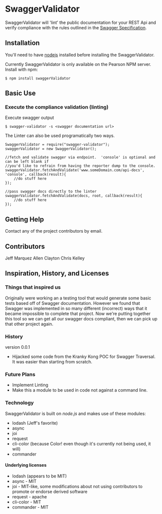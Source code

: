 SwaggerValidator
==========

SwaggerValidator will 'lint' the public documentation for your REST Api and verify compliance with the rules
outlined in the [Swagger Specification](https://github.com/wordnik/swagger-spec).


Installation
------------
You'll need to have [nodejs](http://nodejs.org/download/) installed before installing the SwaggerValidator.

Currently SwaggerValidator is only available on the Pearson NPM server. Install with npm:

    $ npm install swaggerValidator

Basic Use
---------
### Execute the compliance validation (linting)
Execute swagger output

    $ swagger-validator -s <swagger documentation url>
    
The Linter can also be used programatically two ways.

    SwaggerValidator = require("swagger-validator");
    swaggerValidator = new SwaggerValidator();

    //fetch and validate swagger via endpoint.  'console' is optional and can be left blank if 
    //you'd like to refrain from having the reporter dump to the console. 
    swaggerValidator.fetchAndValidate('www.someDomain.com/api-docs', 'console', callback(result){
        //do stuff here
    });
    
    //pass swagger docs directly to the linter
    swaggerValidator.fetchAndValidate(docs, root, callback(result){
        //do stuff here
    });


Getting Help
------------
Contact any of the project contributors by email.

Contributors
------------
Jeff Marquez
Allen Clayton
Chris Kelley


Inspiration, History, and Licenses
-------------------------------------
### Things that inspired us
Originally were working an a testing tool that would generate some basic tests based off of Swagger documentation.
However we found that Swagger was implemented in so many different (incorrect) ways that it became impossible to complete
that project.  Now we're putting together this tool so we can get all our swagger docs compliant, then we can pick up
that other project again.

### History
version 0.0.1
* Hijacked some code from the Kranky Kong POC for Swagger Traversal.  It was easier than starting from scratch.

### Future Plans
 * Implement Linting
 * Make this a module to be used in code not against a command line.


### Technology
SwaggerValidator is built on _node.js_ and makes use of these modules:
* lodash (Jeff's favorite)
* async
* joi
* request
* cli-color (because Color! even though it's currently not being used, it will)
* commander

#### Underlying licenses
* lodash (appears to be MIT)
* async - MIT
* joi - MIT-like, some modifications about not using contributors to promote or endorse derived software
* request - apache
* cli-color - MIT
* commander - MIT


